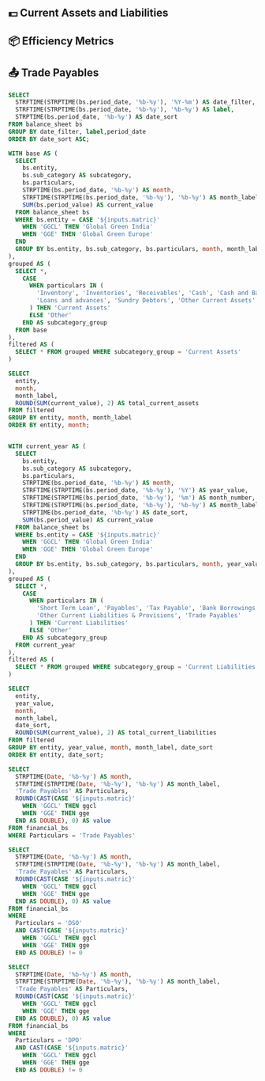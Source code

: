 

<div class="flex items-center justify-between w-full">
<ButtonGroup name="matric" display="tabs">
        <ButtonGroupItem valueLabel="Global Green India" value="GGCL" default />
        <ButtonGroupItem valueLabel="Global Green Europe" value="GGE" />
</ButtonGroup>
</div>

## 💵 Current Assets and Liabilities

<div class = 'mb-5'> </div>

<Grid cols = 2>

<LineChart 
  data={curr_assets}
  x="month"                           
  y="total_current_assets"
  markers={true}
  sort={true}
  title = 'Current Assets'
  yAxisTitle = "Values are in Million"
  xFmt="mmm-yy"                       
  tooltipTitle="month_label" 
  yFmt="0"        
/>


<LineChart 
  data={curr_liab}
  x="month"
  y="total_current_liabilities"
  markers={true}
  title = 'Current Liabilities'
  yAxisTitle = "Values are in Million"
  sort={true}
  xFmt="mmm-yy"
  yFmt="0"
/>

</Grid>

## 📦 Efficiency Metrics

<div class = 'mb-5'> </div>

<Grid cols = 2>

<LineChart 
  data={dso}
  y="value"                        
  markers={true}
  yAxisTitle = "Values are in Million"
  title = 'DSO'
  sort={true}
  xFmt="mmm-yy"
  yFmt="0"
  labelFmt="0"
  tooltipFmt="0" 
/>


<LineChart 
  data={dpo}
  y="value"                        
  markers={true}
  title = 'DPO'
  yAxisTitle = "Values are in Million"
  sort={true}
  xFmt="mmm-yy"
  yFmt="0"
/>

</Grid>

## 📤 Trade Payables
<div class = 'mb-5'></div>

<LineChart 
  data={trade_payables}
  x="month"                         
  y="value"                        
  markers={true}
  yAxisTitle = "Values are in Million"
  sort={true}
  xFmt="mmm-yy"
  yFmt="0"
/>

<div class = mb-15> </div>


```sql date_filter
SELECT 
  STRFTIME(STRPTIME(bs.period_date, '%b-%y'), '%Y-%m') AS date_filter,
  STRFTIME(STRPTIME(bs.period_date, '%b-%y'), '%b-%y') AS label,
  STRPTIME(bs.period_date, '%b-%y') AS date_sort
FROM balance_sheet bs
GROUP BY date_filter, label,period_date
ORDER BY date_sort ASC;
```


```sql curr_assets
WITH base AS (
  SELECT
    bs.entity,
    bs.sub_category AS subcategory,
    bs.particulars,
    STRPTIME(bs.period_date, '%b-%y') AS month,                                
    STRFTIME(STRPTIME(bs.period_date, '%b-%y'), '%b-%y') AS month_label,       
    SUM(bs.period_value) AS current_value
  FROM balance_sheet bs
  WHERE bs.entity = CASE '${inputs.matric}'
    WHEN 'GGCL' THEN 'Global Green India'
    WHEN 'GGE' THEN 'Global Green Europe'
  END
  GROUP BY bs.entity, bs.sub_category, bs.particulars, month, month_label
),
grouped AS (
  SELECT *,
    CASE 
      WHEN particulars IN (
        'Inventory', 'Inventories', 'Receivables', 'Cash', 'Cash and Bank Balances',
        'Loans and advances', 'Sundry Debtors', 'Other Current Assets'
      ) THEN 'Current Assets'
      ELSE 'Other'
    END AS subcategory_group
  FROM base
),
filtered AS (
  SELECT * FROM grouped WHERE subcategory_group = 'Current Assets'
)

SELECT
  entity,
  month,
  month_label,
  ROUND(SUM(current_value), 2) AS total_current_assets
FROM filtered
GROUP BY entity, month, month_label
ORDER BY entity, month;


```

```sql curr_liab

WITH current_year AS (
  SELECT
    bs.entity,
    bs.sub_category AS subcategory,
    bs.particulars,
    STRPTIME(bs.period_date, '%b-%y') AS month,                                 
    STRFTIME(STRPTIME(bs.period_date, '%b-%y'), '%Y') AS year_value,
    STRFTIME(STRPTIME(bs.period_date, '%b-%y'), '%m') AS month_number,
    STRFTIME(STRPTIME(bs.period_date, '%b-%y'), '%b-%y') AS month_label,
    STRPTIME(bs.period_date, '%b-%y') AS date_sort,
    SUM(bs.period_value) AS current_value
  FROM balance_sheet bs
  WHERE bs.entity = CASE '${inputs.matric}'
    WHEN 'GGCL' THEN 'Global Green India'
    WHEN 'GGE' THEN 'Global Green Europe'
  END
  GROUP BY bs.entity, bs.sub_category, bs.particulars, month, year_value, month_number, month_label, date_sort
),
grouped AS (
  SELECT *,
    CASE 
      WHEN particulars IN (
        'Short Term Loan', 'Payables', 'Tax Payable', 'Bank Borrowings',
        'Other Current Liabilities & Provisions', 'Trade Payables'
      ) THEN 'Current Liabilities'
      ELSE 'Other'
    END AS subcategory_group
  FROM current_year
),
filtered AS (
  SELECT * FROM grouped WHERE subcategory_group = 'Current Liabilities'
)

SELECT
  entity,
  year_value,
  month,
  month_label,
  date_sort,
  ROUND(SUM(current_value), 2) AS total_current_liabilities
FROM filtered
GROUP BY entity, year_value, month, month_label, date_sort
ORDER BY entity, date_sort;

```

```sql trade_payables
SELECT
  STRPTIME(Date, '%b-%y') AS month,
  STRFTIME(STRPTIME(Date, '%b-%y'), '%b-%y') AS month_label,
  'Trade Payables' AS Particulars,
  ROUND(CAST(CASE '${inputs.matric}'
    WHEN 'GGCL' THEN ggcl
    WHEN 'GGE' THEN gge
  END AS DOUBLE), 0) AS value
FROM financial_bs
WHERE Particulars = 'Trade Payables'
```

```sql dso
SELECT
  STRPTIME(Date, '%b-%y') AS month,
  STRFTIME(STRPTIME(Date, '%b-%y'), '%b-%y') AS month_label,
  'Trade Payables' AS Particulars,
  ROUND(CAST(CASE '${inputs.matric}'
    WHEN 'GGCL' THEN ggcl
    WHEN 'GGE' THEN gge
  END AS DOUBLE), 0) AS value
FROM financial_bs
WHERE 
  Particulars = 'DSO'
  AND CAST(CASE '${inputs.matric}'
    WHEN 'GGCL' THEN ggcl
    WHEN 'GGE' THEN gge
  END AS DOUBLE) != 0

```

```sql dpo
SELECT
  STRPTIME(Date, '%b-%y') AS month,
  STRFTIME(STRPTIME(Date, '%b-%y'), '%b-%y') AS month_label,
  'Trade Payables' AS Particulars,
  ROUND(CAST(CASE '${inputs.matric}'
    WHEN 'GGCL' THEN ggcl
    WHEN 'GGE' THEN gge
  END AS DOUBLE), 0) AS value
FROM financial_bs
WHERE 
  Particulars = 'DPO'
  AND CAST(CASE '${inputs.matric}'
    WHEN 'GGCL' THEN ggcl
    WHEN 'GGE' THEN gge
  END AS DOUBLE) != 0


```
